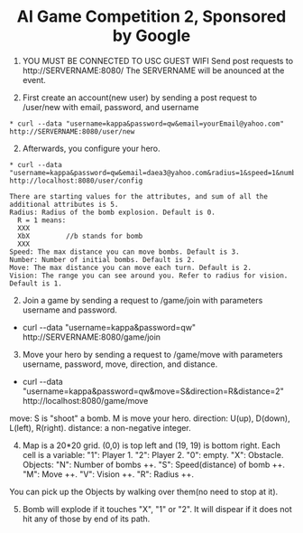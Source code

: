 <h1 align="center">
  AI Game Competition 2, Sponsored by Google
</h1>

1. YOU MUST BE CONNECTED TO USC GUEST WIFI
  Send post requests to http://SERVERNAME:8080/
  The SERVERNAME will be anounced at the event.

  1. First create an account(new user) by sending a post request to /user/new with email, password, and username

    * curl --data "username=kappa&password=qw&email=yourEmail@yahoo.com" http://SERVERNAME:8080/user/new

  2. Afterwards, you configure your hero.

    * curl --data "username=kappa&password=qw&email=daea3@yahoo.com&radius=1&speed=1&number=0&move=0&vision=3" http://localhost:8080/user/config

    There are starting values for the attributes, and sum of all the additional attributes is 5.
    Radius: Radius of the bomb explosion. Default is 0.
      R = 1 means:  
      XXX
      XbX         //b stands for bomb
      XXX
    Speed: The max distance you can move bombs. Default is 3.
    Number: Number of initial bombs. Default is 2.
    Move: The max distance you can move each turn. Default is 2.
    Vision: The range you can see around you. Refer to radius for vision. Default is 1.


2. Join a game by sending a request to /game/join with parameters username and password.
  
  * curl --data "username=kappa&password=qw" http://SERVERNAME:8080/game/join
  
3. Move your hero by sending a request to /game/move with parameters username, password, move, direction, and distance.
  
  * curl --data "username=kappa&password=qw&move=S&direction=R&distance=2" http://localhost:8080/game/move

  move: S is "shoot" a bomb. M is move your hero.
  direction: U(up), D(down), L(left), R(right).
  distance: a non-negative integer.

4. Map is a 20*20 grid. (0,0) is top left and (19, 19) is bottom right. Each cell is a variable:
  "1": Player 1.
  "2": Player 2.
  "0": empty.
  "X": Obstacle.
  Objects:
  "N": Number of bombs ++. 
  "S": Speed(distance) of bomb ++.
  "M": Move ++.
  "V": Vision ++.
  "R": Radius ++.

  You can pick up the Objects by walking over them(no need to stop at it).

5. Bomb will explode if it touches "X", "1" or "2". It will dispear if it does not hit any of those by end of its path.

